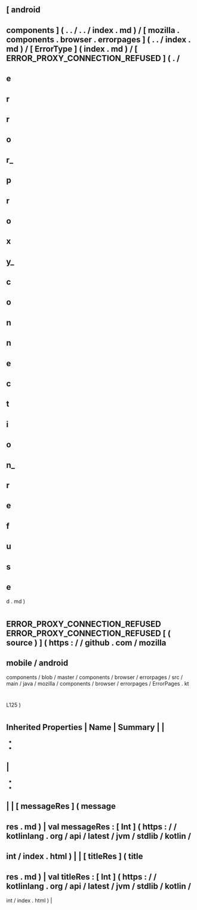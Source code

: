 [
android
-
components
]
(
.
.
/
.
.
/
index
.
md
)
/
[
mozilla
.
components
.
browser
.
errorpages
]
(
.
.
/
index
.
md
)
/
[
ErrorType
]
(
index
.
md
)
/
[
ERROR_PROXY_CONNECTION_REFUSED
]
(
.
/
-
e
-
r
-
r
-
o
-
r_
-
p
-
r
-
o
-
x
-
y_
-
c
-
o
-
n
-
n
-
e
-
c
-
t
-
i
-
o
-
n_
-
r
-
e
-
f
-
u
-
s
-
e
-
d
.
md
)
#
ERROR_PROXY_CONNECTION_REFUSED
ERROR_PROXY_CONNECTION_REFUSED
[
(
source
)
]
(
https
:
/
/
github
.
com
/
mozilla
-
mobile
/
android
-
components
/
blob
/
master
/
components
/
browser
/
errorpages
/
src
/
main
/
java
/
mozilla
/
components
/
browser
/
errorpages
/
ErrorPages
.
kt
#
L125
)
#
#
#
Inherited
Properties
|
Name
|
Summary
|
|
-
-
-
|
-
-
-
|
|
[
messageRes
]
(
message
-
res
.
md
)
|
val
messageRes
:
[
Int
]
(
https
:
/
/
kotlinlang
.
org
/
api
/
latest
/
jvm
/
stdlib
/
kotlin
/
-
int
/
index
.
html
)
|
|
[
titleRes
]
(
title
-
res
.
md
)
|
val
titleRes
:
[
Int
]
(
https
:
/
/
kotlinlang
.
org
/
api
/
latest
/
jvm
/
stdlib
/
kotlin
/
-
int
/
index
.
html
)
|
